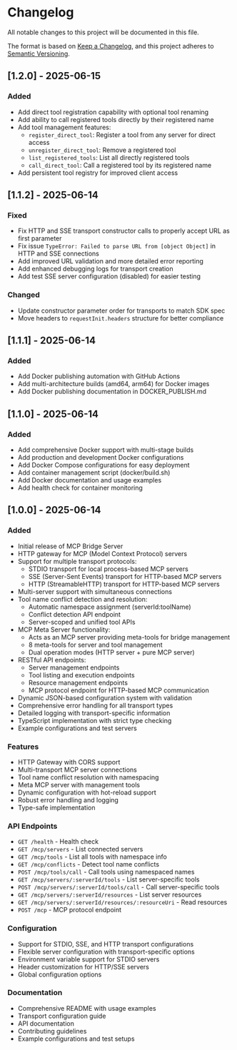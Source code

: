 # Changelog

All notable changes to this project will be documented in this file.

The format is based on [Keep a Changelog](https://keepachangelog.com/en/1.0.0/),
and this project adheres to [Semantic Versioning](https://semver.org/spec/v2.0.0.html).

## [1.2.0] - 2025-06-15

### Added
- Add direct tool registration capability with optional tool renaming
- Add ability to call registered tools directly by their registered name
- Add tool management features:
  - `register_direct_tool`: Register a tool from any server for direct access
  - `unregister_direct_tool`: Remove a registered tool
  - `list_registered_tools`: List all directly registered tools
  - `call_direct_tool`: Call a registered tool by its registered name
- Add persistent tool registry for improved client access 

## [1.1.2] - 2025-06-14

### Fixed
- Fix HTTP and SSE transport constructor calls to properly accept URL as first parameter
- Fix issue `TypeError: Failed to parse URL from [object Object]` in HTTP and SSE connections
- Add improved URL validation and more detailed error reporting
- Add enhanced debugging logs for transport creation
- Add test SSE server configuration (disabled) for easier testing

### Changed
- Update constructor parameter order for transports to match SDK spec
- Move headers to `requestInit.headers` structure for better compliance

## [1.1.1] - 2025-06-14

### Added
- Add Docker publishing automation with GitHub Actions
- Add multi-architecture builds (amd64, arm64) for Docker images
- Add Docker publishing documentation in DOCKER_PUBLISH.md

## [1.1.0] - 2025-06-14

### Added
- Add comprehensive Docker support with multi-stage builds
- Add production and development Docker configurations
- Add Docker Compose configurations for easy deployment
- Add container management script (docker/build.sh)
- Add Docker documentation and usage examples
- Add health check for container monitoring

## [1.0.0] - 2025-06-14

### Added
- Initial release of MCP Bridge Server
- HTTP gateway for MCP (Model Context Protocol) servers
- Support for multiple transport protocols:
  - STDIO transport for local process-based MCP servers
  - SSE (Server-Sent Events) transport for HTTP-based MCP servers
  - HTTP (StreamableHTTP) transport for HTTP-based MCP servers
- Multi-server support with simultaneous connections
- Tool name conflict detection and resolution:
  - Automatic namespace assignment (serverId:toolName)
  - Conflict detection API endpoint
  - Server-scoped and unified tool APIs
- MCP Meta Server functionality:
  - Acts as an MCP server providing meta-tools for bridge management
  - 8 meta-tools for server and tool management
  - Dual operation modes (HTTP server + pure MCP server)
- RESTful API endpoints:
  - Server management endpoints
  - Tool listing and execution endpoints  
  - Resource management endpoints
  - MCP protocol endpoint for HTTP-based MCP communication
- Dynamic JSON-based configuration system with validation
- Comprehensive error handling for all transport types
- Detailed logging with transport-specific information
- TypeScript implementation with strict type checking
- Example configurations and test servers

### Features
- HTTP Gateway with CORS support
- Multi-transport MCP server connections
- Tool name conflict resolution with namespacing
- Meta MCP server with management tools
- Dynamic configuration with hot-reload support
- Robust error handling and logging
- Type-safe implementation

### API Endpoints
- `GET /health` - Health check
- `GET /mcp/servers` - List connected servers
- `GET /mcp/tools` - List all tools with namespace info
- `GET /mcp/conflicts` - Detect tool name conflicts
- `POST /mcp/tools/call` - Call tools using namespaced names
- `GET /mcp/servers/:serverId/tools` - List server-specific tools
- `POST /mcp/servers/:serverId/tools/call` - Call server-specific tools
- `GET /mcp/servers/:serverId/resources` - List server resources
- `GET /mcp/servers/:serverId/resources/:resourceUri` - Read resources
- `POST /mcp` - MCP protocol endpoint

### Configuration
- Support for STDIO, SSE, and HTTP transport configurations
- Flexible server configuration with transport-specific options
- Environment variable support for STDIO servers
- Header customization for HTTP/SSE servers
- Global configuration options

### Documentation
- Comprehensive README with usage examples
- Transport configuration guide
- API documentation
- Contributing guidelines
- Example configurations and test setups
